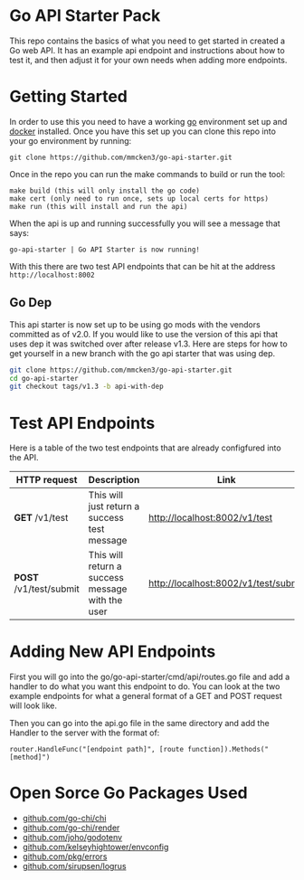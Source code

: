 # Go API Starter Pack

This repo contains the basics of what you need to get started in created a Go web API. It has an example api endpoint and instructions about how to test it, and then adjust it for your own needs when adding more endpoints.

# Getting Started

In order to use this you need to have a working [go](https://golang.org/doc/install) environment set up and [docker](https://docs.docker.com/get-started/) installed. Once you have this set up you can clone this repo into your go environment by running:

    git clone https://github.com/mmcken3/go-api-starter.git

Once in the repo you can run the make commands to build or run the tool:

    make build (this will only install the go code)
    make cert (only need to run once, sets up local certs for https)
    make run (this will install and run the api)

When the api is up and running successfully you will see a message that says:

    go-api-starter | Go API Starter is now running!

With this there are two test API endpoints that can be hit at the address `http://localhost:8002`

## Go Dep

This api starter is now set up to be using go mods with the vendors committed as of v2.0. If you would like to use the version of this api that uses dep it was switched over after release v1.3. Here are steps for how to get yourself in a new branch with the go api starter that was using dep.

```bash
git clone https://github.com/mmcken3/go-api-starter.git
cd go-api-starter
git checkout tags/v1.3 -b api-with-dep
```

# Test API Endpoints

Here is a table of the two test endpoints that are already configfured into the API.

HTTP request | Description   | Link
------------ | ------------- | -------------
**GET** /v1/test    | This will just return a success test message | [http://localhost:8002/v1/test](http://localhost:8002/v1/test)
**POST** /v1/test/submit    | This will return a success message with the user | [http://localhost:8002/v1/test/submit](http://localhost:8002/v1/test/submit)

# Adding New API Endpoints

First you will go into the go/go-api-starter/cmd/api/routes.go file and add a handler to do what you want this endpoint to do. You can look at the two example endpoints for what a general format of a GET and POST request will look like.

Then you can go into the api.go file in the same directory and add the Handler to the server with the format of:

    router.HandleFunc("[endpoint path]", [route function]).Methods("[method]")

# Open Sorce Go Packages Used

- [github.com/go-chi/chi](https://github.com/go-chi/chi)
- [github.com/go-chi/render](https://github.com/go-chi/render)
- [github.com/joho/godotenv](https://github.com/joho/godotenv)
- [github.com/kelseyhightower/envconfig](https://github.com/kelseyhightower/envconfig)
- [github.com/pkg/errors](https://github.com/pkg/errors)
- [github.com/sirupsen/logrus](https://github.com/sirupsen/logrus)
